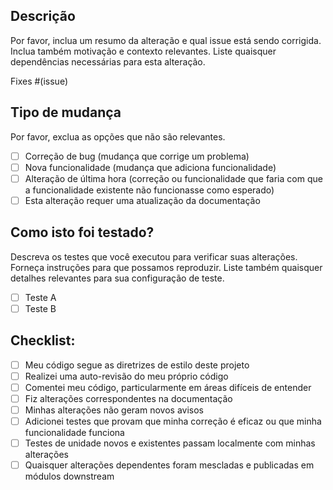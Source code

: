 ## Descrição

Por favor, inclua um resumo da alteração e qual issue está sendo corrigida. Inclua também motivação e contexto relevantes. Liste quaisquer dependências necessárias para esta alteração.

Fixes #(issue)

## Tipo de mudança

Por favor, exclua as opções que não são relevantes.

- [ ] Correção de bug (mudança que corrige um problema)
- [ ] Nova funcionalidade (mudança que adiciona funcionalidade)
- [ ] Alteração de última hora (correção ou funcionalidade que faria com que a funcionalidade existente não funcionasse como esperado)
- [ ] Esta alteração requer uma atualização da documentação

## Como isto foi testado?

Descreva os testes que você executou para verificar suas alterações. Forneça instruções para que possamos reproduzir. Liste também quaisquer detalhes relevantes para sua configuração de teste.

- [ ] Teste A
- [ ] Teste B

## Checklist:

- [ ] Meu código segue as diretrizes de estilo deste projeto
- [ ] Realizei uma auto-revisão do meu próprio código
- [ ] Comentei meu código, particularmente em áreas difíceis de entender
- [ ] Fiz alterações correspondentes na documentação
- [ ] Minhas alterações não geram novos avisos
- [ ] Adicionei testes que provam que minha correção é eficaz ou que minha funcionalidade funciona
- [ ] Testes de unidade novos e existentes passam localmente com minhas alterações
- [ ] Quaisquer alterações dependentes foram mescladas e publicadas em módulos downstream 